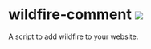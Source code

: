 # wildfire-comment [![](https://img.shields.io/npm/v/wildfire-comment.svg?style=flat-square)](https://www.npmjs.com/wildfire-comment)
A script to add wildfire to your website.
